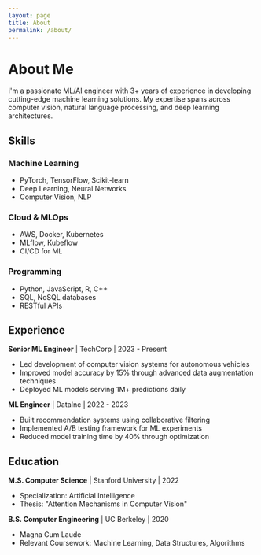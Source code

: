 ```yaml
---
layout: page
title: About
permalink: /about/
---
```


# About Me

I'm a passionate ML/AI engineer with 3+ years of experience in developing cutting-edge machine learning solutions. My
expertise spans across computer vision, natural language processing, and deep learning architectures.

## Skills

### Machine Learning

-   PyTorch, TensorFlow, Scikit-learn
-   Deep Learning, Neural Networks
-   Computer Vision, NLP

### Cloud & MLOps

-   AWS, Docker, Kubernetes
-   MLflow, Kubeflow
-   CI/CD for ML

### Programming

-   Python, JavaScript, R, C++
-   SQL, NoSQL databases
-   RESTful APIs

## Experience

**Senior ML Engineer** | TechCorp | 2023 - Present

-   Led development of computer vision systems for autonomous vehicles
-   Improved model accuracy by 15% through advanced data augmentation techniques
-   Deployed ML models serving 1M+ predictions daily

**ML Engineer** | DataInc | 2022 - 2023

-   Built recommendation systems using collaborative filtering
-   Implemented A/B testing framework for ML experiments
-   Reduced model training time by 40% through optimization

## Education

**M.S. Computer Science** | Stanford University | 2022

-   Specialization: Artificial Intelligence
-   Thesis: "Attention Mechanisms in Computer Vision"

**B.S. Computer Engineering** | UC Berkeley | 2020

-   Magna Cum Laude
-   Relevant Coursework: Machine Learning, Data Structures, Algorithms
